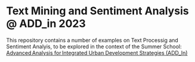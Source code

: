 # Text Mining and Sentiment Analysis @ ADD_in 2023

This repository contains a number of examples on Text Processig and Sentiment Analyis, to be explored in the context of the Summer School: [Advanced Analysis for Integrated Urban Development Strategies (ADD_In)](https://istar.iscte-iul.pt/summerschool2023/)
